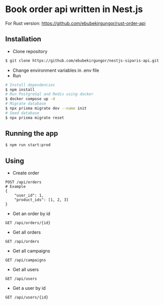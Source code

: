 # Book order api written in Nest.js

For Rust version: https://github.com/ebubekirgungor/rust-order-api
## Installation

- Clone repository

```bash
$ git clone https://github.com/ebubekirgungor/nestjs-siparis-api.git
```

- Change environment variables in .env file
- Run

```bash
# Install dependencies
$ npm install
# Run PostgreSql and Redis using docker
$ docker compose up -d
# Migrate database
$ npx prisma migrate dev --name init
# Seed database
$ npx prisma migrate reset
```

## Running the app

```bash
$ npm run start:prod
```

## Using

- Create order

```
POST /api/orders
# Example
{
    "user_id": 1,
    "product_ids": [1, 2, 3]
}
```

- Get an order by id

```
GET /api/orders/{id}
```

- Get all orders

```
GET /api/orders
```

- Get all campaigns

```
GET /api/campaigns
```

- Get all users

```
GET /api/users
```

- Get a user by id

```
GET /api/users/{id}
```

